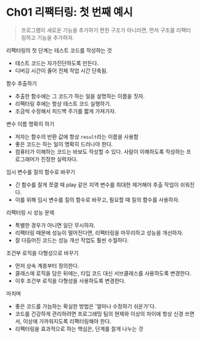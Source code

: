 # Ch01 리팩터링: 첫 번째 예시

> 프로그램이 새로운 기능을 추가하기 편한 구조가 아니라면, 먼저 구조를 리팩터링하고 기능을 추가하자.

리팩터링의 첫 단계는 테스트 코드를 작성하는 것
- 테스트 코드는 자가진단하도록 만든다.
- 디버깅 시간이 줄어 전체 작업 시간 단축됨.

함수 추출하기
- 추출한 함수에는 그 코드가 하는 일을 설명하는 이름을 짓자.
- 리팩터링 후에는 항상 테스트 코드 실행하기.
- 조금씩 수정해서 피드백 주기를 짧게 가져가자.

변수 이름 명확히 하기
- 저자는 함수의 반환 값에 항상 `result`라는 이름을 사용함
- 좋은 코드는 하는 일이 명확히 드러나야 한다.
- 컴퓨터가 이해하는 코드는 바보도 작성할 수 있다. 사람이 이해하도록 작성하는 프로그래머가 진정한 실력자다.
  
임시 변수를 질의 함수로 바꾸기
- 긴 함수를 잘게 쪼갤 때 play 같은 지역 변수를 최대한 제거해야 추출 작업이 쉬워진다.
- 이를 위해 임시 변수를 질의 함수로 바꾸고, 필요할 때 질의 함수를 사용하자.

리팩터링 시 성능 문제
- 특별한 경우가 아니면 일단 무시하자.
- 리팩터링 때문에 성능이 떨어진다면, 리팩터링을 마무리하고 성능을 개선하자.
- 잘 다듬어진 코드는 성능 개선 작업도 훨씬 수월하다.

조건부 로직을 다형성으로 바꾸기
- 먼저 상속 계층부터 정의한다.
- 클래스에 로직을 담은 뒤에는, 타입 코드 대신 서브클래스를 사용하도록 변경한다.
- 이후 조건부 로직을 다형성을 사용하도록 변경한다.

마치며
- 좋은 코드를 가늠하는 확실한 방법은 '얼마나 수정하기 쉬운가'다.
- 코드를 건강하게 관리하려면 프로그래밍 팀의 현재와 이상의 차이에 항상 신경 쓰면서, 이상에 가까워지도록 리팩터링해야 한다.
- 리팩터링을 효과적으로 하는 핵심은, 단계를 잘게 나누는 것
